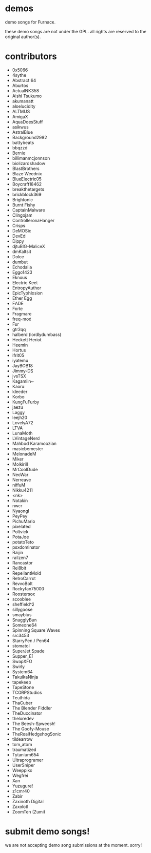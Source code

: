 # demos

demo songs for Furnace.

these demo songs are not under the GPL. all rights are reserved to the original author(s).

# contributors

- 0x5066
- 4sythe
- Abstract 64
- Aburtos
- ActualNK358
- Aishi Tsukumo
- akumanatt
- aloelucidity
- ALTMUS
- AmigaX
- AquaDoesStuff
- asikwus
- AstralBlue
- Background2982
- battybeats
- bbqzzd
- Bernie
- billimanmcjonnson
- biolizardshadow
- BlastBrothers
- Blaze Weednix
- BlueElectric05
- Boycraft18462
- breakthetargets
- brickblock369
- Brightonic
- Burnt Fishy
- CaptainMalware
- Clingojam
- ControlleronaHanger
- Crisps
- DeMOSic
- DevEd
- Dippy
- djtuBIG-MaliceX
- dmKaltsit
- Dolce
- dumbut
- Echodalia
- Eggo1423
- Eknous
- Electric Keet
- EntropyAuthor
- EpicTyphlosion
- Ether Egg
- FΛDE
- Forte
- Fragmare
- freq-mod
- Fur
- gtr3qq
- halberd (lordlydumbass)
- Heckett Heriot
- Heemin
- Hortus
- ifrit05
- iyatemu
- JayBOB18
- Jimmy-DS
- jvsTSX
- Kagamiin~
- Kaoru
- kleeder
- Korbo
- KungFuFurby
- jaezu
- Laggy
- leejh20
- LovelyA72
- LTVA
- LunaMoth
- LVintageNerd
- Mahbod Karamoozian
- masicbemester
- MelonadeM
- Miker
- Molkirill
- MrCoolDude
- NeoWar
- Nerreave
- niffuM
- Nikku4211
- \<nk\>
- Notakin
- nwcr
- NyaongI
- PeyPey
- PichuMario
- pixelated
- Poltvick
- PotaJoe
- potatoTeto
- psxdominator
- Raijin
- railzen7
- Rancastor
- Rei8bit
- RepellantMold
- RetroCarrot
- RevvoBolt
- Rockyfan75000
- Roostersox
- scooblee
- sheffield^2
- sillygoose
- smaybius
- SnugglyBun
- Someone64
- Spinning Square Waves
- src3453
- StarryPen / Pen64
- stomatol
- SuperJet Spade
- Supper\_E1
- SwapXFO
- Swirly
- System64
- TakuikaNinja
- tapekeep
- TapeStone
- TCORPStudios
- Teuthida
- ThaCuber
- The Blender Fiddler
- TheDuccinator
- theloredev
- The Beesh-Spweesh!
- The Goofy-Mouse
- TheRealHedgehogSonic
- tildearrow
- tom\_atom
- traumatized
- Tytanium654
- Ultraprogramer
- UserSniper
- Weeppiko
- Wegfrei
- Xan
- Yuzugure!
- z1cmr40
- Zabir
- Zaxinoth Digital
- Zaxolotl
- ZoomTen (Zumi)

# submit demo songs!

we are not accepting demo song submissions at the moment. sorry!
